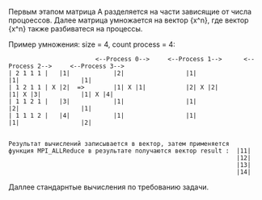 Первым этапом матрица А разделяется на части зависящие от числа процоессов. Далее матрица умножается на вектор {x^n}, где вектор {x^n} также разбиватеся на процессы.

Пример умножения: size = 4, count process = 4:

                            <--Process 0-->     <--Process 1-->      <--Process 2-->     <--Process 3-->
    | 2 1 1 1 |   |1|            |2|                 |1|                  |1|                 |1|
    | 1 2 1 1 | X |2|  =>        |1| X |1|           |2| X |2|            |1| X |3|           |1| X |4|       
    | 1 1 2 1 |   |3|            |1|                 |1|                  |2|                 |1|
    | 1 1 1 2 |   |4|            |1|                 |1|                  |1|                 |2|
                                                               
                                                                                                                                
    Результат вычислений записывается в вектор, затем применяется 
    функция MPI_ALLReduce в результате получаются вектор result :  |11|
                                                                   |12|
                                                                   |13|
                                                                   |14|                                                
Даллее стандарнтые вычисления по требованию задачи.
